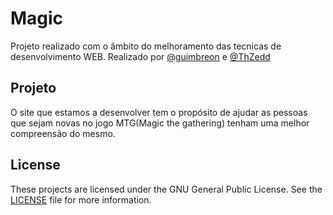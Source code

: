 # Magic

Projeto realizado com o âmbito do melhoramento das tecnicas de desenvolvimento WEB. Realizado por [@guimbreon](https://github.com/guimbreon) e [@ThZedd](https://github.com/ThZedd)

## Projeto

O site que estamos a desenvolver tem o propósito de ajudar as pessoas que sejam novas no jogo MTG(Magic the gathering) tenham uma melhor compreensão do mesmo.

## License

These projects are licensed under the GNU General Public License. See the [LICENSE](LICENSE) file for more information.

